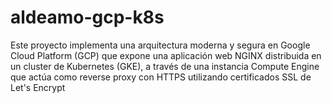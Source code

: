 # aldeamo-gcp-k8s
Este proyecto implementa una arquitectura moderna y segura en Google Cloud Platform (GCP) que expone una aplicación web NGINX distribuida en un cluster de Kubernetes (GKE), a través de una instancia Compute Engine que actúa como reverse proxy con HTTPS utilizando certificados SSL de Let's Encrypt
